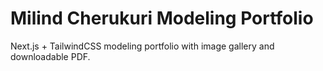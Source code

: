 # Milind Cherukuri Modeling Portfolio

Next.js + TailwindCSS modeling portfolio with image gallery and downloadable PDF.